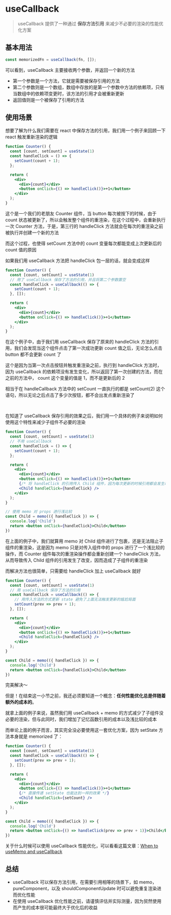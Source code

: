 # useCallback

> useCallback 提供了一种通过 **保存方法引用** 来减少不必要的渲染的性能优化方案

## 基本用法

```jsx
const memorizedFn = useCallback(fn, []);
```

可以看到，useCallback 主要接收两个参数，并返回一个新的方法

- 第一个参数是一个方法，它就是需要被保存引用的方法
- 第二个参数则是一个数组，数组中存放的是第一个参数中方法的依赖项，只有当数组中的依赖项变更时，该方法的引用才会被重新更新
- 返回值则是一个被保存了引用的方法

## 使用场景

想要了解为什么我们需要在 react 中保存方法的引用，我们用一个例子来回顾一下 react 触发重新渲染的逻辑

```jsx
function Counter() {
  const [count, setCount] = useState(1)
  const handleClick = () => {
    setCount(count + 1);
  };

  return (
    <div>
      <div>{count}</div>
      <button onClick={() => handleClick()}>+1</button>
    </div>
  );
}
```

这个是一个我们的老朋友 Counter 组件，当 button 每次被按下的时候，由于 count 状态被更新了，所以会触发整个组件的重渲染，在这个过程中，会重新执行一次 Counter 方法，于是，第三行的 handleClick 方法就会在每次的重渲染之前被执行并创建一个新的方法

而这个过程，也使得 setCount 方法中的 count 变量每次都能变成上次更新后的 count 值的原因

如果我们用 useCallback 方法把 handleClick 包一层的话，就会变成这样

```jsx
function Counter() {
  const [count, setCount] = useState(1)
  // 用了 useCallback 保存了方法的引用，并且将第二个参数置空
  const handleClick = useCallback(() => {
    setCount(count + 1);
  }, []);

  return (
    <div>
      <div>{count}</div>
      <button onClick={() => handleClick()}>+1</button>
    </div>
  );
}
```

在这个例子中，由于我们用 useCallback 保存了原来的 handleClick 方法的引用，我们会发现当这个组件点击了第一次成功更新 count 值之后，无论怎么点击 button 都不会更新 count 了

这个是因为当第一次点击按钮并触发重渲染之前，执行到 handleClick 方法时，因为 useCallback 的依赖项没有发生变化，所以返回了第一次创建的方法，而在之前的方法中， count 这个变量的值是 1，而不是更新后的 2

相当于在 handleCallback 方法中的 setCount 一直执行的都是 setCount(2) 这个语句，所以无论之后点击了多少次按钮，都不会出发点重新渲染了

<br />

在知道了 useCallback 保存引用的效果之后，我们用一个具体的例子来说明如何使用这个特性来减少子组件不必要的渲染

```jsx
function Counter() {
  const [count, setCount] = useState(1)
  // 不用 useCallback
  const handleClick = () => {
    setCount(count + 1);
  };

  return (
    <div>
      <div>{count}</div>
      <button onClick={() => handleClick()}>+1</button>
      {/* 将 handleClick 的引用传入 Child 组件，因为每次更新的时候引用都会发生改变，所以 Child 组件在每次点击之后都会触发重渲染 */}
      <Child handleClick={handleClick} />
    </div>
  );
}

// 使用 memo 对 props 进行浅比较
const Child = memo(({ handleClick }) => {
  console.log('Child')
  return <button onClick={handleClick}>Child</button>
})
```

在上面的例子中，我们就算用 memo 对 Child 组件进行了包裹，还是无法阻止子组件的重渲染，这是因为 memo 只是对传入组件中的 props 进行了一个浅比较的操作，而 Counter 组件每次的重渲染操作都会重新创建一个 handleClick 方法，从而导致传入 Child 组件的引用发生了改变，因而造成了子组件的重渲染

而解决方法也很简单，只需要给 handleClick 加上 useCallback 就好

```jsx
function Counter() {
  const [count, setCount] = useState(1)
  // 用 useCallback 保存了方法的引用
  const handleClick = useCallback(() => {
    // 用传入方法的方式更新 state 避免了上面无法触发更新的尴尬局面
    setCount(prev => prev + 1);
  }, []);

  return (
    <div>
      <div>{count}</div>
      <button onClick={() => handleClick()}>+1</button>
      <Child handleClick={handleClick} />
    </div>
  );
}

const Child = memo(({ handleClick }) => {
  console.log('Child')
  return <button onClick={handleClick}>Child</button>
})
```

完美解决～

但是！在结束这一小节之前，我还必须要知道一个概念：**任何性能优化总是伴随着额外的成本的**。

就拿上面的例子来说，虽然我们用 useCallback + memo 的方式减少了子组件没必要的渲染，但与此同时，我们增加了记忆函数引用的成本以及浅比较的成本

而单论上面的例子而言，其实完全没必要使用这一套优化方案，因为 setState 方法本身就是 memorized 了：

```jsx
function Counter() {
  const [count, setCount] = useState(1)
  const handleClick = useCallback(() => {
    setCount(prev => prev + 1);
  }, []);

  return (
    <div>
      <div>{count}</div>
      <button onClick={() => handleClick()}>+1</button>
      {/* 直接传递 setState 也能达到一样的效果 */}
      <Child handleClick={setCount} />
    </div>
  );
}

const Child = memo(({ handleClick }) => {
  console.log('Child')
  return <button onClick={() => handleClick(prev => prev + 1)}>Child</button>
})
```

关于什么时候可以使用 useCallback 性能优化，可以看看这篇文章：[When to useMemo and useCallback](https://kentcdodds.com/blog/usememo-and-usecallback)

## 总结

- useCallback 可以保存方法引用，在需要引用相等的场景下，如 memo，pureComponent，以及 shouldComponentUpdate 时可以避免重复渲染进而优化性能
- 在使用 useCallback 优化性能之前，请谨慎评估并实际测量，因为贸然使用而产生的成本很可能最终大于优化后的收益